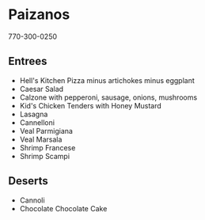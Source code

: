 # Paizanos
770-300-0250

## Entrees

* Hell's Kitchen Pizza minus artichokes minus eggplant
* Caesar Salad
* Calzone with pepperoni, sausage, onions, mushrooms
* Kid's Chicken Tenders with Honey Mustard
* Lasagna
* Cannelloni
* Veal Parmigiana
* Veal Marsala
* Shrimp Francese
* Shrimp Scampi


## Deserts

* Cannoli
* Chocolate Chocolate Cake
